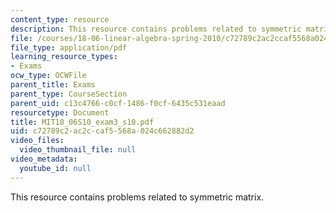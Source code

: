 ```yaml
---
content_type: resource
description: This resource contains problems related to symmetric matrix.
file: /courses/18-06-linear-algebra-spring-2010/c72789c2ac2ccaf5568a024c662882d2_MIT18_06S10_exam3_s10.pdf
file_type: application/pdf
learning_resource_types:
- Exams
ocw_type: OCWFile
parent_title: Exams
parent_type: CourseSection
parent_uid: c13c4766-c0cf-1486-f0cf-6435c531eaad
resourcetype: Document
title: MIT18_06S10_exam3_s10.pdf
uid: c72789c2-ac2c-caf5-568a-024c662882d2
video_files:
  video_thumbnail_file: null
video_metadata:
  youtube_id: null
---
```

This resource contains problems related to symmetric matrix.

